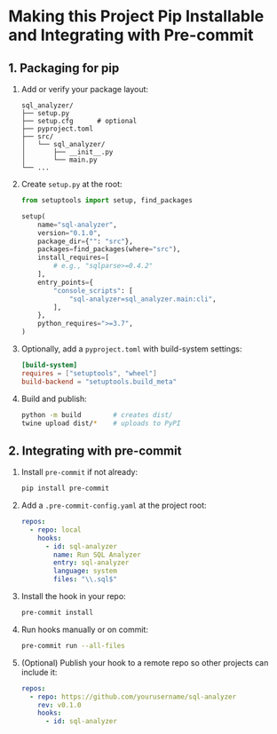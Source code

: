 # Making this Project Pip Installable and Integrating with Pre-commit

## 1. Packaging for pip

1. Add or verify your package layout:
   ```text
   sql_analyzer/
   ├── setup.py
   ├── setup.cfg      # optional
   ├── pyproject.toml
   ├── src/
   │   └── sql_analyzer/
   │       ├── __init__.py
   │       └── main.py
   └── ...
   ```
2. Create `setup.py` at the root:
   ```python
   from setuptools import setup, find_packages

   setup(
       name="sql-analyzer",
       version="0.1.0",
       package_dir={"": "src"},
       packages=find_packages(where="src"),
       install_requires=[
           # e.g., "sqlparse>=0.4.2"
       ],
       entry_points={
           "console_scripts": [
               "sql-analyzer=sql_analyzer.main:cli",
           ],
       },
       python_requires=">=3.7",
   )
   ```
3. Optionally, add a `pyproject.toml` with build-system settings:
   ```toml
   [build-system]
   requires = ["setuptools", "wheel"]
   build-backend = "setuptools.build_meta"
   ```
4. Build and publish:
   ```bash
   python -m build        # creates dist/
   twine upload dist/*    # uploads to PyPI
   ```

## 2. Integrating with pre-commit

1. Install `pre-commit` if not already:
   ```bash
   pip install pre-commit
   ```
2. Add a `.pre-commit-config.yaml` at the project root:
   ```yaml
   repos:
     - repo: local
       hooks:
         - id: sql-analyzer
           name: Run SQL Analyzer
           entry: sql-analyzer
           language: system
           files: "\\.sql$"
   ```
3. Install the hook in your repo:
   ```bash
   pre-commit install
   ```
4. Run hooks manually or on commit:
   ```bash
   pre-commit run --all-files
   ```
5. (Optional) Publish your hook to a remote repo so other projects can include it:
   ```yaml
   repos:
     - repo: https://github.com/yourusername/sql-analyzer
       rev: v0.1.0
       hooks:
         - id: sql-analyzer
   ```